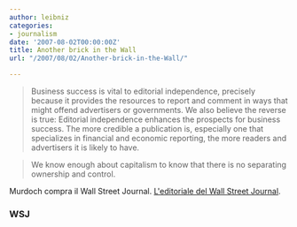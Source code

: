 ```yaml
---
author: leibniz
categories:
- journalism
date: '2007-08-02T00:00:00Z'
title: Another brick in the Wall
url: "/2007/08/02/Another-brick-in-the-Wall/"

---
```

> Business success is vital to editorial independence, precisely because it provides the resources to report and comment in ways that might offend advertisers or governments. We also believe the reverse is true: Editorial independence enhances the prospects for business success. The more credible a publication is, especially one that specializes in financial and economic reporting, the more readers and advertisers it is likely to have.




> We know enough about capitalism to know that there is no separating ownership and control.


Murdoch compra il Wall Street Journal. [L'editoriale del Wall Street Journal][1].


### WSJ

[1]:	https://www.opinionjournal.com/editorial/feature.html?id=110010408